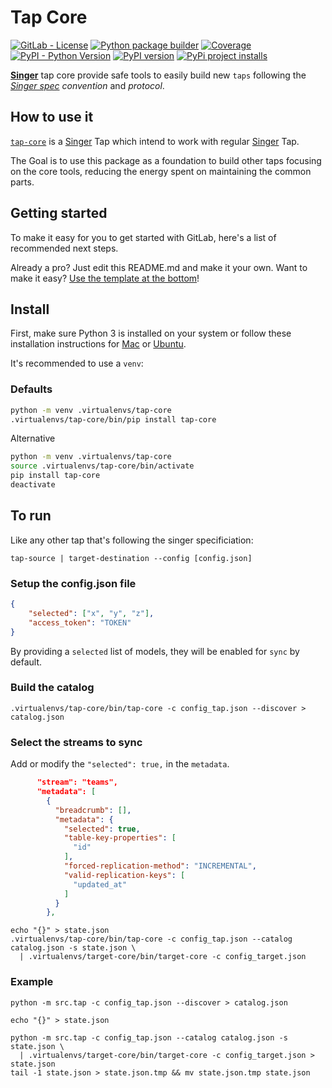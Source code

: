 # Tap Core

[![GitLab - License](https://img.shields.io/gitlab/license/singer-core/tap-core?color=blue)](https://gitlab.com/singer-core/tap-core/-/blob/main/LICENSE)
[![Python package builder](https://gitlab.com/singer-core/tap-core/badges/main/pipeline.svg)](https://gitlab.com/singer-core/tap-core/pipelines)
[![Coverage](https://codecov.io/gl/singer-core/tap-core/branch/main/graph/badge.svg?token=LBNSKSY3O9)](https://codecov.io/gl/singer-core/tap-core)
[![PyPI - Python Version](https://img.shields.io/pypi/pyversions/tap-core.svg)](https://pypi.org/project/tap-core)
[![PyPI version](https://badge.fury.io/py/tap-core.svg)](https://badge.fury.io/py/tap-core)
[![PyPi project installs](https://img.shields.io/pypi/dm/tap-core.svg?maxAge=2592000&label=installs&color=%2327B1FF)](https://pypistats.org/packages/tap-core)

<!-- [![Pypi - License](https://img.shields.io/pypi/l/tap-core?color=yellow)](https://opensource.org/licenses/Apache-2.0) -->
<!-- [![Coverage](https://gitlab.com/singer-core/tap-core/badges/main/coverage.svg)](https://gitlab.com/singer-core/tap-core/-/graphs/main/charts) -->
<!-- [![Documentation Status](https://readthedocs.org/projects/tap-core/badge/?version=latest)](https://singer-core.gitlab.io/tap-core/en/latest/?badge=latest) -->
<!-- [![Latest Release](https://gitlab.com/singer-core/tap-core/-/badges/release.svg)](https://gitlab.com/singer-core/tap-core/-/releases) -->

[**Singer**](https://www.singer.io/) tap core provide safe tools to easily build new `taps` following the [*Singer spec*](https://github.com/singer-io/getting-started/blob/master/docs/SPEC.md) *convention* and *protocol*.

## How to use it

[`tap-core`](https://singer-core.gitlab.io/tap-core) is a [Singer](https://singer.io) Tap which intend to work with regular [Singer](https://singer.io) Tap.

The Goal is to use this package as a foundation to build other taps focusing on the core tools, reducing the energy spent on maintaining the common parts.

## Getting started

To make it easy for you to get started with GitLab, here's a list of recommended next steps.

Already a pro? Just edit this README.md and make it your own. Want to make it easy? [Use the template at the bottom](#editing-this-readme)!

## Install

First, make sure Python 3 is installed on your system or follow these
installation instructions for [Mac](http://docs.python-guide.org/en/latest/starting/install3/osx/) or
[Ubuntu](https://www.digitalocean.com/community/tutorials/how-to-install-python-3-and-set-up-a-local-programming-environment-on-ubuntu-16-04).

It's recommended to use a `venv`:

### Defaults
```bash
python -m venv .virtualenvs/tap-core
.virtualenvs/tap-core/bin/pip install tap-core
```

Alternative
```bash
python -m venv .virtualenvs/tap-core
source .virtualenvs/tap-core/bin/activate
pip install tap-core
deactivate
```

## To run

Like any other tap that's following the singer specificiation:

`tap-source | target-destination --config [config.json]`

### Setup the config.json file
```json
{
    "selected": ["x", "y", "z"],
    "access_token": "TOKEN"
}
```

By providing a `selected` list of models, they will be enabled for `sync` by default.

### Build the catalog
```shell
.virtualenvs/tap-core/bin/tap-core -c config_tap.json --discover > catalog.json
```



### Select the streams to sync
Add or modify the `"selected": true,` in the `metadata`.

```json
      "stream": "teams",
      "metadata": [
        {
          "breadcrumb": [],
          "metadata": {
            "selected": true,
            "table-key-properties": [
              "id"
            ],
            "forced-replication-method": "INCREMENTAL",
            "valid-replication-keys": [
              "updated_at"
            ]
          }
        },
```

```shell
echo "{}" > state.json
.virtualenvs/tap-core/bin/tap-core -c config_tap.json --catalog catalog.json -s state.json \
  | .virtualenvs/target-core/bin/target-core -c config_target.json
```

### Example

```shell
python -m src.tap -c config_tap.json --discover > catalog.json

echo "{}" > state.json

python -m src.tap -c config_tap.json --catalog catalog.json -s state.json \
  | .virtualenvs/target-core/bin/target-core -c config_target.json > state.json
tail -1 state.json > state.json.tmp && mv state.json.tmp state.json
```

<!-- 
# Tap Core

Extract Assembled API data

## Getting started

To make it easy for you to get started with GitLab, here's a list of recommended next steps.

Already a pro? Just edit this README.md and make it your own. Want to make it easy? [Use the template at the bottom](#editing-this-readme)!

## Add your files

- [ ] [Create](https://docs.gitlab.com/ee/user/project/repository/web_editor.html#create-a-file) or [upload](https://docs.gitlab.com/ee/user/project/repository/web_editor.html#upload-a-file) files
- [ ] [Add files using the command line](https://docs.gitlab.com/ee/gitlab-basics/add-file.html#add-a-file-using-the-command-line) or push an existing Git repository with the following command:

```
cd existing_repo
git remote add origin https://gitlab.com/singer-core/tap-core.git
git branch -M main
git push -uf origin main
```

## Integrate with your tools

- [ ] [Set up project integrations](https://gitlab.com/singer-core/tap-core/-/settings/integrations)

## Collaborate with your team

- [ ] [Invite team members and collaborators](https://docs.gitlab.com/ee/user/project/members/)
- [ ] [Create a new merge request](https://docs.gitlab.com/ee/user/project/merge_requests/creating_merge_requests.html)
- [ ] [Automatically close issues from merge requests](https://docs.gitlab.com/ee/user/project/issues/managing_issues.html#closing-issues-automatically)
- [ ] [Enable merge request approvals](https://docs.gitlab.com/ee/user/project/merge_requests/approvals/)
- [ ] [Automatically merge when pipeline succeeds](https://docs.gitlab.com/ee/user/project/merge_requests/merge_when_pipeline_succeeds.html)

## Test and Deploy

Use the built-in continuous integration in GitLab.

- [ ] [Get started with GitLab CI/CD](https://docs.gitlab.com/ee/ci/quick_start/index.html)
- [ ] [Analyze your code for known vulnerabilities with Static Application Security Testing(SAST)](https://docs.gitlab.com/ee/user/application_security/sast/)
- [ ] [Deploy to Kubernetes, Amazon EC2, or Amazon ECS using Auto Deploy](https://docs.gitlab.com/ee/topics/autodevops/requirements.html)
- [ ] [Use pull-based deployments for improved Kubernetes management](https://docs.gitlab.com/ee/user/clusters/agent/)
- [ ] [Set up protected environments](https://docs.gitlab.com/ee/ci/environments/protected_environments.html)

***

# Editing this README

When you're ready to make this README your own, just edit this file and use the handy template below (or feel free to structure it however you want - this is just a starting point!).  Thank you to [makeareadme.com](https://www.makeareadme.com/) for this template.

## Suggestions for a good README
Every project is different, so consider which of these sections apply to yours. The sections used in the template are suggestions for most open source projects. Also keep in mind that while a README can be too long and detailed, too long is better than too short. If you think your README is too long, consider utilizing another form of documentation rather than cutting out information.

## Name
Choose a self-explaining name for your project.

## Description
Let people know what your project can do specifically. Provide context and add a link to any reference visitors might be unfamiliar with. A list of Features or a Background subsection can also be added here. If there are alternatives to your project, this is a good place to list differentiating factors.

## Badges
On some READMEs, you may see small images that convey metadata, such as whether or not all the tests are passing for the project. You can use Shields to add some to your README. Many services also have instructions for adding a badge.

## Visuals
Depending on what you are making, it can be a good idea to include screenshots or even a video (you'll frequently see GIFs rather than actual videos). Tools like ttygif can help, but check out Asciinema for a more sophisticated method.

## Installation
Within a particular ecosystem, there may be a common way of installing things, such as using Yarn, NuGet, or Homebrew. However, consider the possibility that whoever is reading your README is a novice and would like more guidance. Listing specific steps helps remove ambiguity and gets people to using your project as quickly as possible. If it only runs in a specific context like a particular programming language version or operating system or has dependencies that have to be installed manually, also add a Requirements subsection.

## Usage
Use examples liberally, and show the expected output if you can. It's helpful to have inline the smallest example of usage that you can demonstrate, while providing links to more sophisticated examples if they are too long to reasonably include in the README.

## Support
Tell people where they can go to for help. It can be any combination of an issue tracker, a chat room, an email address, etc.

## Roadmap
If you have ideas for releases in the future, it is a good idea to list them in the README.

## Contributing
State if you are open to contributions and what your requirements are for accepting them.

For people who want to make changes to your project, it's helpful to have some documentation on how to get started. Perhaps there is a script that they should run or some environment variables that they need to set. Make these steps explicit. These instructions could also be useful to your future self.

You can also document commands to lint the code or run tests. These steps help to ensure high code quality and reduce the likelihood that the changes inadvertently break something. Having instructions for running tests is especially helpful if it requires external setup, such as starting a Selenium server for testing in a browser.

## Authors and acknowledgment
Show your appreciation to those who have contributed to the project.

## License
For open source projects, say how it is licensed.

## Project status
If you have run out of energy or time for your project, put a note at the top of the README saying that development has slowed down or stopped completely. Someone may choose to fork your project or volunteer to step in as a maintainer or owner, allowing your project to keep going. You can also make an explicit request for maintainers. -->
